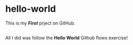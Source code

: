 # hello-world 
This is my ***First*** prject on GitHub.
## 
All I did was follow the **Hello World** Github flows exercise!
